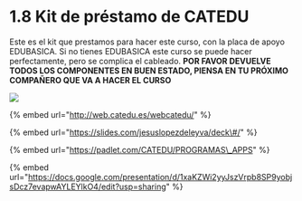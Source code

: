 # 1.8 Kit de préstamo de CATEDU

Este es el kit que prestamos para hacer este curso, con la placa de apoyo EDUBASICA. Si no tienes EDUBASICA este curso se puede hacer perfectamente, pero se complica el cableado. **POR FAVOR DEVUELVE TODOS LOS COMPONENTES EN BUEN ESTADO, PIENSA EN TU PRÓXIMO COMPAÑERO QUE VA A HACER EL CURSO**

![](https://docs.google.com/drawings/d/e/2PACX-1vQVIxvi5FTuctpq0TsWRStvQgXsDJp4_VnF_yiwXfTt6lGxn6RNdxcdwIOCJZpUBdeK6fS5qpCmSvoR/pub?w=960&amp;h=720)

{% embed url="http://web.catedu.es/webcatedu/" %}

{% embed url="https://slides.com/jesuslopezdeleyva/deck\#/" %}

{% embed url="https://padlet.com/CATEDU/PROGRAMAS\_APPS" %}

{% embed url="https://docs.google.com/presentation/d/1xaKZWi2yyJszVrpb8SP9yobjsDcz7evapwAYLEYlkO4/edit?usp=sharing" %}


